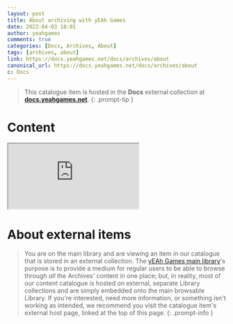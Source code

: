 ```yaml
---
layout: post
title: About archiving with yEAh Games
date: 2022-04-03 18:01
author: yeahgames
comments: true
categories: [Docs, Archives, About]
tags: [archives, about]
link: https://docs.yeahgames.net/docs/archives/about
canonical_url: https://docs.yeahgames.net/docs/archives/about
c: Docs
---
```


> This catalogue item is hosted in the **Docs** external collection at **[docs.yeahgames.net](https://docs.yeahgames.net/docs/archives/about)**.
> {: .prompt-tip }

# Content

<div class="iframe-container"> 
  <iframe class="responsive-iframe" src="https://docs.yeahgames.net/docs/archives/about"></iframe>
</div>

# About external items

> You are on the main library and are viewing an item in our catalogue that is stored in an external collection. The [yEAh Games main library](https://library.yeahgames.net)'s purpose is to provide a medium for regular users to be able to browse through *all* the Archives' content in one place; but, in reality, most of our content catalogue is hosted on external, separate Library collections and are simply embedded onto the main browsable Library. If you're interested, need more information, or something isn't working as intended, we recommend you visit the catalogue item's external host page, linked at the top of this page.
> {: .prompt-info }